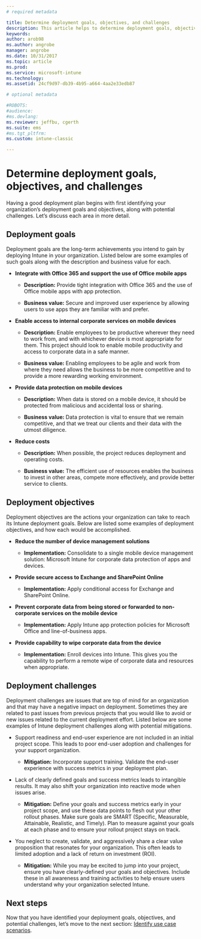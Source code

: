 ```yaml
---
# required metadata

title: Determine deployment goals, objectives, and challenges
description: This article helps to determine deployment goals, objectives, and challenges for an Microsoft Intune cloud-only implementation.
keywords:
author: arob98
ms.author: angrobe
manager: angrobe
ms.date: 10/31/2017
ms.topic: article
ms.prod:
ms.service: microsoft-intune
ms.technology:
ms.assetid: 24cf9d97-db39-4b95-a664-4aa2e33edb87

# optional metadata

#ROBOTS:
#audience:
#ms.devlang:
ms.reviewer: jeffbu, cgerth
ms.suite: ems
#ms.tgt_pltfrm:
ms.custom: intune-classic

---
```


# Determine deployment goals, objectives, and challenges

Having a good deployment plan begins with first identifying your organization’s deployment goals and objectives, along with potential challenges. Let’s discuss each area in more detail.

## Deployment goals

Deployment goals are the long-term achievements you intend to gain by deploying Intune in your organization. Listed below are some examples of such goals along with the description and business value for each.

-   **Integrate with Office 365 and support the use of Office mobile apps**

    -   **Description:** Provide tight integration with Office 365 and the use of Office mobile apps with app protection.

    -   **Business value:** Secure and improved user experience by allowing users to use apps they are familiar with and prefer.

-   **Enable access to internal corporate services on mobile devices**

    -   **Description:** Enable employees to be productive wherever they need to work from, and with whichever device is most appropriate for them. This project should look to enable mobile productivity and access to corporate data in a safe manner.

    -   **Business value:** Enabling employees to be agile and work from where they need allows the business to be more competitive and to provide a more rewarding working environment.

-   **Provide data protection on mobile devices**

    -   **Description:** When data is stored on a mobile device, it should be protected from malicious and accidental loss or sharing.

    -   **Business value:** Data protection is vital to ensure that we remain competitive, and that we treat our clients and their data with the utmost diligence.

-   **Reduce costs**

    -   **Description:** When possible, the project reduces deployment and operating costs.

    -    **Business value:** The efficient use of resources enables the business to invest in other areas, compete more effectively, and provide better service to clients.

## Deployment objectives

Deployment objectives are the actions your organization can take to reach its Intune deployment goals. Below are listed some examples of deployment objectives, and how each would be accomplished.

-   **Reduce the number of device management solutions**

    -   **Implementation:** Consolidate to a single mobile device management solution: Microsoft Intune for corporate data protection of apps and devices.

-   **Provide secure access to Exchange and SharePoint Online**

    -   **Implementation:** Apply conditional access for Exchange and SharePoint Online.

-   **Prevent corporate data from being stored or forwarded to non-corporate services on the mobile device**

    -   **Implementation:** Apply Intune app protection policies for Microsoft Office and line-of-business apps.

-   **Provide capability to wipe corporate data from the device**

    -   **Implementation:** Enroll devices into Intune. This gives you the capability to perform a remote wipe of corporate data and resources when appropriate.

## Deployment challenges

Deployment challenges are issues that are top of mind for an organization and that may have a negative impact on deployment. Sometimes they are related to past issues from previous projects that you would like to avoid or new issues related to the current deployment effort. Listed below are some examples of Intune deployment challenges along with potential mitigations.

-   Support readiness and end-user experience are not included in an initial project scope. This leads to poor end-user adoption and challenges for your support organization.

    -   **Mitigation:** Incorporate support training. Validate the end-user experience with success metrics in your deployment plan.

-   Lack of clearly defined goals and success metrics leads to intangible results. It may also shift your organization into reactive mode when issues arise.

    -   **Mitigation:** Define your goals and success metrics early in your project scope, and use these data points to flesh out your other rollout phases. Make sure goals are SMART (Specific, Measurable, Attainable, Realistic, and Timely). Plan to measure against your goals at each phase and to ensure your rollout project stays on track.

-   You neglect to create, validate, and aggressively share a clear value proposition that resonates for your organization. This often leads to limited adoption and a lack of return on investment (ROI).

    -   **Mitigation:** While you may be excited to jump into your project, ensure you have clearly-defined your goals and objectives. Include these in all awareness and training activities to help ensure users understand why your organization selected Intune.

## Next steps

Now that you have identified your deployment goals, objectives, and potential challenges, let’s move to the next section: [Identify use case scenarios](planning-guide-scenarios.md).
